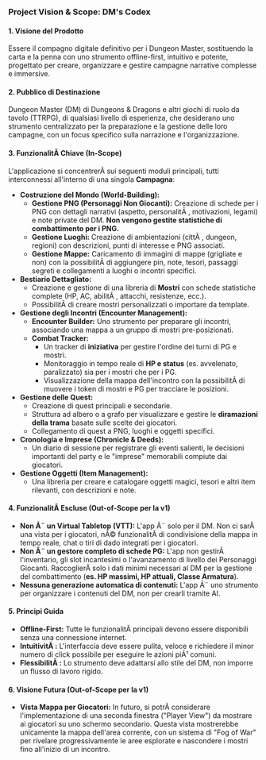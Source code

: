 ### **Project Vision & Scope: DM's Codex**

#### **1\. Visione del Prodotto**

Essere il compagno digitale definitivo per i Dungeon Master, sostituendo la carta e la penna con uno strumento offline-first, intuitivo e potente, progettato per creare, organizzare e gestire campagne narrative complesse e immersive.

#### **2\. Pubblico di Destinazione**

Dungeon Master (DM) di Dungeons & Dragons e altri giochi di ruolo da tavolo (TTRPG), di qualsiasi livello di esperienza, che desiderano uno strumento centralizzato per la preparazione e la gestione delle loro campagne, con un focus specifico sulla narrazione e l'organizzazione.

#### **3\. FunzionalitÃ  Chiave (In-Scope)**

L'applicazione si concentrerÃ  sui seguenti moduli principali, tutti interconnessi all'interno di una singola **Campagna**:

* **Costruzione del Mondo (World-Building):**  
  * **Gestione PNG (Personaggi Non Giocanti):** Creazione di schede per i PNG con dettagli narrativi (aspetto, personalitÃ , motivazioni, legami) e note private del DM. **Non vengono gestite statistiche di combattimento per i PNG.**  
  * **Gestione Luoghi:** Creazione di ambientazioni (cittÃ , dungeon, regioni) con descrizioni, punti di interesse e PNG associati.  
  * **Gestione Mappe:** Caricamento di immagini di mappe (grigliate e non) con la possibilitÃ  di aggiungere pin, note, tesori, passaggi segreti e collegamenti a luoghi o incontri specifici.  
* **Bestiario Dettagliato:**  
  * Creazione e gestione di una libreria di **Mostri** con schede statistiche complete (HP, AC, abilitÃ , attacchi, resistenze, ecc.).  
  * PossibilitÃ  di creare mostri personalizzati o importare da template.  
* **Gestione degli Incontri (Encounter Management):**  
  * **Encounter Builder:** Uno strumento per preparare gli incontri, associando una mappa a un gruppo di mostri pre-posizionati.  
  * **Combat Tracker:**  
    * Un tracker di **iniziativa** per gestire l'ordine dei turni di PG e mostri.  
    * Monitoraggio in tempo reale di **HP e status** (es. avvelenato, paralizzato) sia per i mostri che per i PG.  
    * Visualizzazione della mappa dell'incontro con la possibilitÃ  di muovere i token di mostri e PG per tracciare le posizioni.  
* **Gestione delle Quest:**  
  * Creazione di quest principali e secondarie.  
  * Struttura ad albero o a grafo per visualizzare e gestire le **diramazioni della trama** basate sulle scelte dei giocatori.  
  * Collegamento di quest a PNG, luoghi e oggetti specifici.  
* **Cronologia e Imprese (Chronicle & Deeds):**  
  * Un diario di sessione per registrare gli eventi salienti, le decisioni importanti del party e le "imprese" memorabili compiute dai giocatori.  
* **Gestione Oggetti (Item Management):**  
  * Una libreria per creare e catalogare oggetti magici, tesori e altri item rilevanti, con descrizioni e note.

#### **4\. FunzionalitÃ  Escluse (Out-of-Scope per la v1)**

* **Non Ã¨ un Virtual Tabletop (VTT):** L'app Ã¨ solo per il DM. Non ci sarÃ  una vista per i giocatori, nÃ© funzionalitÃ  di condivisione della mappa in tempo reale, chat o tiri di dado integrati per i giocatori.  
* **Non Ã¨ un gestore completo di schede PG:** L'app non gestirÃ  l'inventario, gli slot incantesimi o l'avanzamento di livello dei Personaggi Giocanti. RaccoglierÃ  solo i dati minimi necessari al DM per la gestione del combattimento (**es. HP massimi, HP attuali, Classe Armatura**).  
* **Nessuna generazione automatica di contenuti:** L'app Ã¨ uno strumento per organizzare i contenuti del DM, non per crearli tramite AI.

#### **5\. Principi Guida**

* **Offline-First:** Tutte le funzionalitÃ  principali devono essere disponibili senza una connessione internet.  
* **IntuitivitÃ :** L'interfaccia deve essere pulita, veloce e richiedere il minor numero di click possibile per eseguire le azioni piÃ¹ comuni.  
* **FlessibilitÃ :** Lo strumento deve adattarsi allo stile del DM, non imporre un flusso di lavoro rigido.

#### **6\. Visione Futura (Out-of-Scope per la v1)**

* **Vista Mappa per Giocatori:** In futuro, si potrÃ  considerare l'implementazione di una seconda finestra ("Player View") da mostrare ai giocatori su uno schermo secondario. Questa vista mostrerebbe unicamente la mappa dell'area corrente, con un sistema di "Fog of War" per rivelare progressivamente le aree esplorate e nascondere i mostri fino all'inizio di un incontro.
